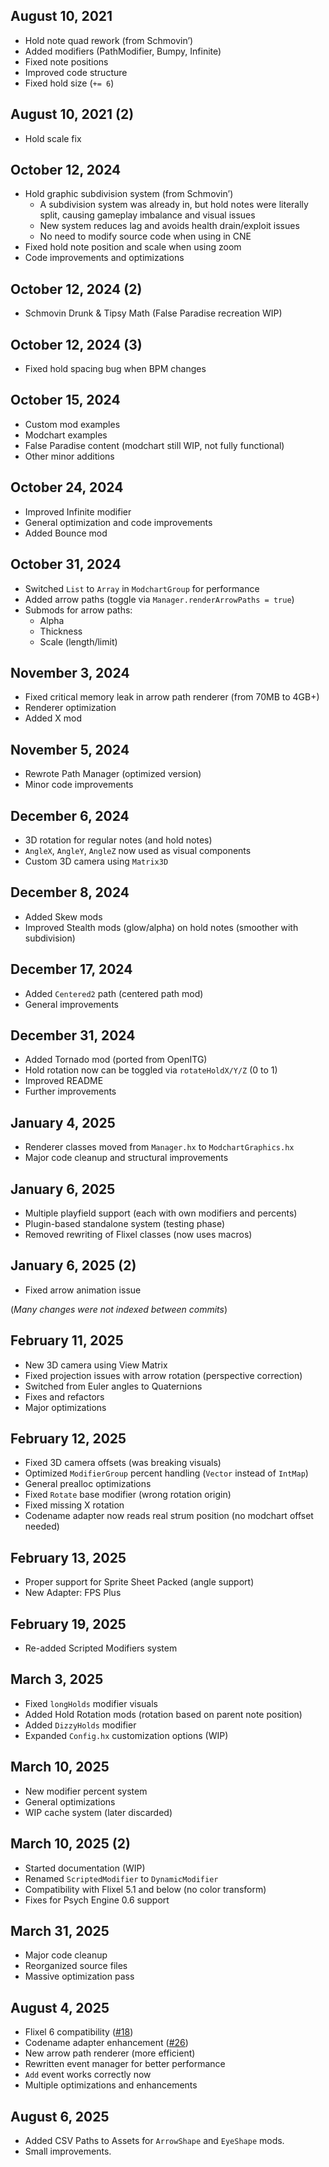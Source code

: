 ## August 10, 2021
- Hold note quad rework (from Schmovin’)
- Added modifiers (PathModifier, Bumpy, Infinite)
- Fixed note positions
- Improved code structure
- Fixed hold size (`+= 6`)

## August 10, 2021 (2)
- Hold scale fix

## October 12, 2024
- Hold graphic subdivision system (from Schmovin’)
  - A subdivision system was already in, but hold notes were literally split, causing gameplay imbalance and visual issues
  - New system reduces lag and avoids health drain/exploit issues
  - No need to modify source code when using in CNE
- Fixed hold note position and scale when using zoom
- Code improvements and optimizations

## October 12, 2024 (2)
- Schmovin Drunk & Tipsy Math (False Paradise recreation WIP)

## October 12, 2024 (3)
- Fixed hold spacing bug when BPM changes

## October 15, 2024
- Custom mod examples
- Modchart examples
- False Paradise content (modchart still WIP, not fully functional)
- Other minor additions

## October 24, 2024
- Improved Infinite modifier
- General optimization and code improvements
- Added Bounce mod

## October 31, 2024
- Switched `List` to `Array` in `ModchartGroup` for performance
- Added arrow paths (toggle via `Manager.renderArrowPaths = true`)
- Submods for arrow paths:
  - Alpha
  - Thickness
  - Scale (length/limit)

## November 3, 2024
- Fixed critical memory leak in arrow path renderer (from 70MB to 4GB+)
- Renderer optimization
- Added X mod

## November 5, 2024
- Rewrote Path Manager (optimized version)
- Minor code improvements

## December 6, 2024
- 3D rotation for regular notes (and hold notes)
- `AngleX`, `AngleY`, `AngleZ` now used as visual components
- Custom 3D camera using `Matrix3D`

## December 8, 2024
- Added Skew mods
- Improved Stealth mods (glow/alpha) on hold notes (smoother with subdivision)

## December 17, 2024
- Added `Centered2` path (centered path mod)
- General improvements

## December 31, 2024
- Added Tornado mod (ported from OpenITG)
- Hold rotation now can be toggled via `rotateHoldX/Y/Z` (0 to 1)
- Improved README
- Further improvements

## January 4, 2025
- Renderer classes moved from `Manager.hx` to `ModchartGraphics.hx`
- Major code cleanup and structural improvements

## January 6, 2025
- Multiple playfield support (each with own modifiers and percents)
- Plugin-based standalone system (testing phase)
- Removed rewriting of Flixel classes (now uses macros)

## January 6, 2025 (2)
- Fixed arrow animation issue

(*Many changes were not indexed between commits*)

## February 11, 2025
- New 3D camera using View Matrix
- Fixed projection issues with arrow rotation (perspective correction)
- Switched from Euler angles to Quaternions
- Fixes and refactors
- Major optimizations

## February 12, 2025
- Fixed 3D camera offsets (was breaking visuals)
- Optimized `ModifierGroup` percent handling (`Vector` instead of `IntMap`)
- General prealloc optimizations
- Fixed `Rotate` base modifier (wrong rotation origin)
- Fixed missing X rotation
- Codename adapter now reads real strum position (no modchart offset needed)

## February 13, 2025
- Proper support for Sprite Sheet Packed (angle support)
- New Adapter: FPS Plus

## February 19, 2025
- Re-added Scripted Modifiers system

## March 3, 2025
- Fixed `longHolds` modifier visuals
- Added Hold Rotation mods (rotation based on parent note position)
- Added `DizzyHolds` modifier
- Expanded `Config.hx` customization options (WIP)

## March 10, 2025
- New modifier percent system
- General optimizations
- WIP cache system (later discarded)

## March 10, 2025 (2)
- Started documentation (WIP)
- Renamed `ScriptedModifier` to `DynamicModifier`
- Compatibility with Flixel 5.1 and below (no color transform)
- Fixes for Psych Engine 0.6 support

## March 31, 2025
- Major code cleanup
- Reorganized source files
- Massive optimization pass

## August 4, 2025
- Flixel 6 compatibility ([#18](https://github.com/TheoDevelops/FunkinModchart/pull/18))
- Codename adapter enhancement ([#26](https://github.com/TheoDevelops/FunkinModchart/pull/26))
- New arrow path renderer (more efficient)
- Rewritten event manager for better performance
- `Add` event works correctly now
- Multiple optimizations and enhancements

## August 6, 2025
- Added CSV Paths to Assets for `ArrowShape` and `EyeShape` mods.
- Small improvements.